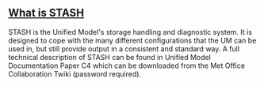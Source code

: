 ## [What is STASH](https://www.ukca.ac.uk/wiki/index.php/UKCA_%26_UMUI_Tutorial_3#What_is_STASH?)
STASH is the Unified Model's storage handling and diagnostic system. It is designed to cope with the many different configurations that the UM can be used in, but still provide output in a consistent and standard way. A full technical description of STASH can be found in Unified Model Documentation Paper C4 which can be downloaded from the Met Office Collaboration Twiki (password required).
